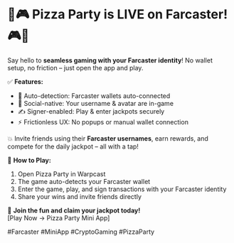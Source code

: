 # 🍕🎮 **Pizza Party is LIVE on Farcaster!** 🎮🍕

Say hello to **seamless gaming with your Farcaster identity**! No wallet setup, no friction – just open the app and play.  

✅ **Features:**  
- 🔄 Auto-detection: Farcaster wallets auto-connected  
- 👤 Social-native: Your username & avatar are in-game  
- ✍️ Signer-enabled: Play & enter jackpots securely  
- ⚡ Frictionless UX: No popups or manual wallet connection  

💥 Invite friends using their **Farcaster usernames**, earn rewards, and compete for the daily jackpot – all with a tap!  

🚀 **How to Play:**  
1. Open Pizza Party in Warpcast  
2. The game auto-detects your Farcaster wallet  
3. Enter the game, play, and sign transactions with your Farcaster identity  
4. Share your wins and invite friends directly  

🍕 **Join the fun and claim your jackpot today!**  
[Play Now → Pizza Party Mini App]

#Farcaster #MiniApp #CryptoGaming #PizzaParty
